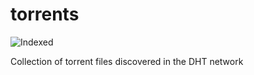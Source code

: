 torrents 
========
![Indexed](https://img.shields.io/badge/indexed-99374-blue)

Collection of torrent files discovered in the DHT network
